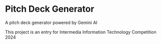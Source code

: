 # Pitch Deck Generator

A pitch deck generator powered by Gemini AI

This project is an entry for Intermedia Information Technology Competition 2024
